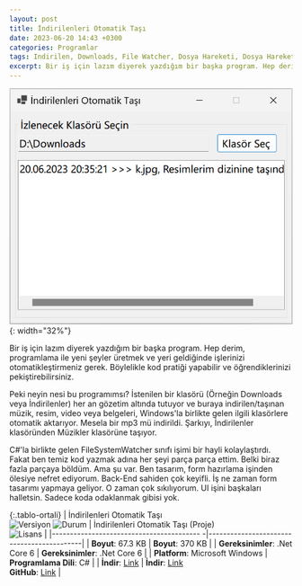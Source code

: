 ```yaml
---
layout: post
title: İndirilenleri Otomatik Taşı
date: 2023-06-20 14:43 +0300
categories: Programlar
tags: Indirilen, Downloads, File Watcher, Dosya Hareketi, Dosya Hareketleri İzleme
excerpt: Bir iş için lazım diyerek yazdığım bir başka program. Hep derim, programlama ile yeni şeyler üretmek ve yeri geldiğinde işlerinizi otomatikleştirmeniz gerek. Böylelikle kod pratiği yapabilir ve öğrendiklerinizi pekiştirebilirsiniz...
---
```


![indirilenleri-otomatik-tasi](/images/programlar/indirilenleri-otomatik-tasi.png){: width="32%"}

Bir iş için lazım diyerek yazdığım bir başka program. Hep derim, programlama ile yeni şeyler üretmek ve yeri geldiğinde işlerinizi otomatikleştirmeniz gerek. Böylelikle kod pratiği yapabilir ve öğrendiklerinizi pekiştirebilirsiniz.

Peki neyin nesi bu programımsı? İstenilen bir klasörü (Örneğin Downloads veya İndirilenler) her an gözetim altında tutuyor ve buraya indirilen/taşınan müzik, resim, video veya belgeleri, Windows'la birlikte gelen ilgili klasörlere otomatik aktarıyor. Mesela bir mp3 mü indirildi. Şarkıyı, İndirilenler klasöründen Müzikler klasörüne taşıyor.

C#'la birlikte gelen FileSystemWatcher sınıfı işimi bir hayli kolaylaştırdı. Fakat ben temiz kod yazmak adına her şeyi parça parça ettim. Belki biraz fazla parçaya böldüm. Ama şu var. Ben tasarım, form hazırlama işinden ölesiye nefret ediyorum. Back-End sahiden çok keyifli. İş ne zaman form tasarımı yapmaya geliyor. O zaman çok sıkılıyorum. UI işini başkaları halletsin. Sadece koda odaklanmak gibisi yok.

{:.tablo-ortali}
| İndirilenleri Otomatik Taşı <br>![Versiyon](https://img.shields.io/badge/Versiyon-1.00-blueviolet.svg?style=flat) ![Durum](https://img.shields.io/badge/Durum-Çalışıyor-success.svg?style=flat) | İndirilenleri Otomatik Taşı (Proje)<br>![Lisans](https://img.shields.io/badge/Lisans-MIT-blue.svg?style=flat) |
|----------------------------------------- -|-------------------------------------------|
| **Boyut**: 67.3 KB | **Boyut**: 370 KB |
| **Gereksinimler**: .Net Core 6 | **Gereksinimler**: .Net Core 6 |
| **Platform**: Microsoft Windows | **Programlama Dili**: C# |
| **İndir**: [Link](https://www.dropbox.com/s/tjutt58yjxsh6b9/indirilenleri-otomatik-tasi.rar?dl=1) | **İndir**: [Link](https://www.dropbox.com/s/sh1j8dpottlfst3/indirilenleri-otomatik-tasi-proje.rar?dl=1) <br> **GitHub**: [Link](https://github.com/Umut-D/IndirilenleriOtomatikTasi) |
